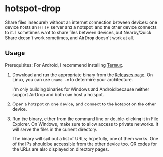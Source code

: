 # hotspot-drop

Share files insecurely without an internet connection between devices: one device hosts an HTTP server and a hotspot, and the other device connects to it.
I sometimes want to share files between devices, but Nearby/Quick Share doesn't work sometimes, and AirDrop doesn't work at all.

## Usage

Prerequisites: For Android, I recommend installing [Termux](https://termux.dev/).

1.  Download and run the appropriate binary from the [Releases page](https://github.com/SheepTester/hotspot-drop/releases).
    On Linux, you can use `uname -m` to determine your architecture.

    I'm only building binaries for Windows and Android because neither support AirDrop and both can host a hotspot.

2.  Open a hotspot on one device, and connect to the hotspot on the other device.

3.  Run the binary, either from the command line or double-clicking it in File Explorer.
    On Windows, make sure to allow access to private networks.
    It will serve the files in the current directory.

    The binary will spit out a list of URLs; hopefully, one of them works. One of the IPs should be accessible from the other device too.
    QR codes for the URLs are also displayed on directory pages.
